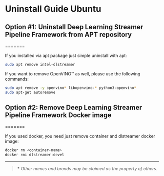 # Uninstall Guide Ubuntu

## Option #1: Uninstall Deep Learning Streamer Pipeline Framework from APT repository
=======

If you installed via apt package just simple uninstall with apt:

```bash
sudo apt remove intel-dlstreamer
```

If you want to remove OpenVINO™ as well, please use the following
commands:

```bash
sudo apt remove -y openvino* libopenvino-* python3-openvino*
sudo apt-get autoremove
```

## Option #2: Remove Deep Learning Streamer Pipeline Framework Docker image
=======

If you used docker, you need just remove container and dlstreamer docker
image:

```bash
docker rm <container-name>
docker rmi dlstreamer:devel
```

------------------------------------------------------------------------

> **\*** *Other names and brands may be claimed as the property of
> others.*
